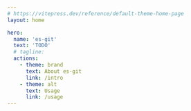 ```yaml
---
# https://vitepress.dev/reference/default-theme-home-page
layout: home

hero:
  name: 'es-git'
  text: 'TODO'
  # tagline:
  actions:
    - theme: brand
      text: About es-git
      link: /intro
    - theme: alt
      text: Usage
      link: /usage
---
```

